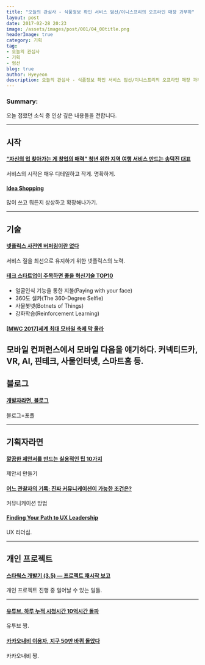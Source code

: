 ```yaml
---
title: "오늘의 관심사 - 식품정보 확인 서비스 엄선/이니스프리의 오프라인 매장 과부하"
layout: post
date: 2017-02-28 20:23
image: /assets/images/post/001/04_00title.png
headerImage: true
category: 기획
tag:
- 오늘의 관심사
- 기획
- 엄선
blog: true
author: Hyeyeon
description: 오늘의 관심사 - 식품정보 확인 서비스 엄선/이니스프리의 오프라인 매장 과부하
---
```


### Summary:

오늘 접했던 소식 중 인상 깊은 내용들을 전합니다.

---

## 시작

#### [“자신의 업 찾아가는 게 창업의 매력” 청년 위한 지역 여행 서비스 만드는 송덕진 대표](http://platum.kr/archives/76746)

서비스의 시작은 매우 디테일하고 작게. 명확하게.

#### [Idea Shopping](https://medium.com/ux-launchpad-notes-on-design/idea-shopping-9e7568e7f430?source=rss-1dd5a9bbf7b0------2)

많이 쓰고 뭐든지 상상하고 확장해나가기.

---


## 기술

#### [넷플릭스 사전엔 버퍼링이란 없다](http://www.zdnet.co.kr/news/news_view.asp?artice_id=20170228074134)

서비스 질을 최선으로 유지하기 위한 넷플릭스의 노력.

#### [테크 스타트업이 주목하면 좋을 혁신기술 TOP10](http://www.venturesquare.net/743912)

* 얼굴인식 기능을 통한 지불(Paying with your face)
* 360도 셀카(The 360-Degree Selfie)
* 사물봇넷(Botnets of Things)
* 강화학습(Reinforcement Learning)

#### [[MWC 2017]세계 최대 모바일 축제 막 올라](http://www.etnews.com/20170224000235)

모바일 컨퍼런스에서 모바일 다음을 얘기하다. 커넥티드카, VR, AI, 핀테크, 사물인터넷, 스마트홈 등.
---

## 블로그

#### [개발자라면, 블로그](https://hyunseob.github.io/2017/02/26/blog-for-developers/)

블로그=포폴


---

## 기획자라면

#### [깔끔한 제안서를 만드는 실용적인 팁 10가지](http://ppss.kr/archives/101300)

제안서 만들기

#### [어느 관찰자의 기록: 진짜 커뮤니케이션이 가능한 조건은?](http://slowalk.tistory.com/2490)

커뮤니케이션 방법

#### [Finding Your Path to UX Leadership](http://uxmastery.com/ux-leadership-finding-your-path/)

UX 리더십.

---

## 개인 프로젝트

#### [스타웍스 개발기 (3.5) — 프로젝트 재시작 보고](https://medium.com/happyprogrammer-in-jeju/%EC%8A%A4%ED%83%80%EC%9B%8D%EC%8A%A4-%EA%B0%9C%EB%B0%9C%EA%B8%B0-3-5-%ED%94%84%EB%A1%9C%EC%A0%9D%ED%8A%B8-%EC%9E%AC%EC%8B%9C%EC%9E%91-%EB%B3%B4%EA%B3%A0-a294c1b37adf?source=rss----ef63a5c020fe---4)

개인 프로젝트 진행 중 일어날 수 있는 일들.


---

#### [유튜브, 하루 누적 시청시간 10억시간 돌파](http://www.bloter.net/archives/272826)

유투브 짱.

#### [카카오내비 이용자, 지구 50만 바퀴 돌았다](http://www.venturesquare.net/744035)

카카오내비 짱.
